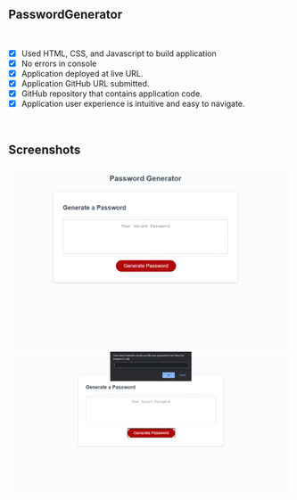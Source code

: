 ## PasswordGenerator

<br> 

- [x] Used HTML, CSS, and Javascript to build application
- [x] No errors in console
- [x] Application deployed at live URL.
- [x] Application GitHub URL submitted.
- [x] GitHub repository that contains application code.
- [x] Application user experience is intuitive and easy to navigate.

<br>

## Screenshots
![](https://github.com/dannauu/PasswordGenerator/blob/main/assets/images/screenshot1.PNG)
![](https://github.com/dannauu/PasswordGenerator/blob/main/assets/images/screenshot2.PNG)
